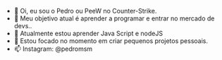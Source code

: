 - 👋 Oi, eu sou o Pedro ou PeeW no Counter-Strike.
- 👀 Meu objetivo atual é aprender  a programar e entrar no mercado de devs..
- 🌱 Atualmente estou aprender Java Script e nodeJS
- 💞️ Estou focado no momento em criar pequenos projetos pessoais.
- 📫 Instagram: @pedromsm 

